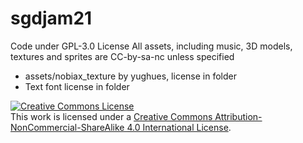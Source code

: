 # sgdjam21



Code under GPL-3.0 License
All assets, including music, 3D models, textures and sprites are CC-by-sa-nc unless specified
* assets/nobiax_texture by yughues, license in folder
* Text font license in folder

<a rel="license" href="http://creativecommons.org/licenses/by-nc-sa/4.0/"><img alt="Creative Commons License" style="border-width:0" src="https://i.creativecommons.org/l/by-nc-sa/4.0/88x31.png" /></a><br />This work is licensed under a <a rel="license" href="http://creativecommons.org/licenses/by-nc-sa/4.0/">Creative Commons Attribution-NonCommercial-ShareAlike 4.0 International License</a>.
